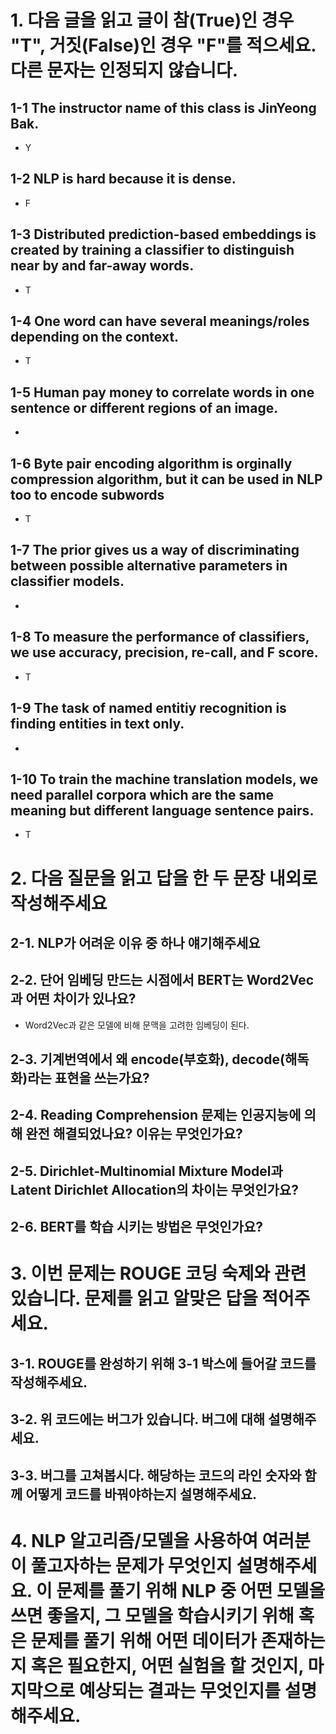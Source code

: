 # 1. 다음 글을 읽고 글이 참(True)인 경우 "T", 거짓(False)인 경우 "F"를 적으세요. 다른 문자는 인정되지 않습니다.

## 1-1 The instructor name of this class is JinYeong Bak.
- Y

## 1-2 NLP is hard because it is dense.
- F

## 1-3 Distributed prediction-based embeddings is created by training a classifier to distinguish near by and far-away words.
- T

## 1-4 One word can have several meanings/roles depending on the context.
- T

## 1-5 Human pay money to correlate words in one sentence or different regions of an image.
-

## 1-6 Byte pair encoding algorithm is orginally compression algorithm, but it can be used in NLP too to encode subwords
- T

## 1-7 The prior gives us a way of discriminating between possible alternative parameters in classifier models.
-

## 1-8 To measure the performance of classifiers, we use accuracy, precision, re-call, and F score.
- T

## 1-9 The task of named entitiy recognition is finding entities in text only.
- 

## 1-10 To train the machine translation models, we need parallel corpora which are the same meaning but different language sentence pairs.
- T

# 2. 다음 질문을 읽고 답을 한 두 문장 내외로 작성해주세요

## 2-1. NLP가 어려운 이유 중 하나 얘기해주세요

## 2-2. 단어 임베딩 만드는 시점에서 BERT는 Word2Vec과 어떤 차이가 있나요?
- Word2Vec과 같은 모델에 비해 문맥을 고려한 임베딩이 된다.

## 2-3. 기계번역에서 왜 encode(부호화), decode(해독화)라는 표현을 쓰는가요?

## 2-4. Reading Comprehension 문제는 인공지능에 의해 완전 해결되었나요? 이유는 무엇인가요?

## 2-5. Dirichlet-Multinomial Mixture Model과 Latent Dirichlet Allocation의 차이는 무엇인가요?

## 2-6. BERT를 학습 시키는 방법은 무엇인가요?


# 3. 이번 문제는 ROUGE 코딩 숙제와 관련 있습니다. 문제를 읽고 알맞은 답을 적어주세요.

## 3-1. ROUGE를 완성하기 위해 3-1 박스에 들어갈 코드를 작성해주세요.

## 3-2. 위 코드에는 버그가 있습니다. 버그에 대해 설명해주세요.

## 3-3. 버그를 고쳐봅시다. 해당하는 코드의 라인 숫자와 함께 어떻게 코드를 바꿔야하는지 설명해주세요.


# 4. NLP 알고리즘/모델을 사용하여 여러분이 풀고자하는 문제가 무엇인지 설명해주세요. 이 문제를 풀기 위해 NLP 중 어떤 모델을 쓰면 좋을지, 그 모델을 학습시키기 위해 혹은 문제를 풀기 위해 어떤 데이터가 존재하는지 혹은 필요한지, 어떤 실험을 할 것인지, 마지막으로 예상되는 결과는 무엇인지를 설명해주세요.
















